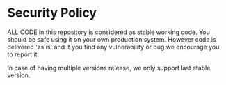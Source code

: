 # Security Policy

ALL CODE in this repository is considered as stable working code. You should be safe using it on your own production system. However code is delivered 'as is' and if you find any vulnerability or bug we encourage you to report it.

In case of having multiple versions release, we only support last stable version.
